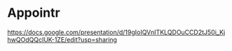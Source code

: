 # Appointr
https://docs.google.com/presentation/d/19gIoIQVnITKLQDOuCCD2tJ50i_KjhwQOdQQcIUK-1ZE/edit?usp=sharing
